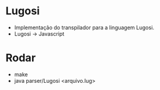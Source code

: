 # Lugosi
  - Implementação do transpilador para a linguagem Lugosi.
  - Lugosi -> Javascript
# Rodar
  - make
  - java parser/Lugosi <arquivo.lug>
